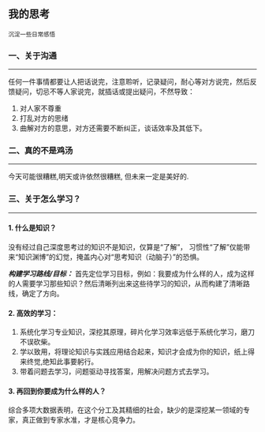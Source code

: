 ## 我的思考

	沉淀一些日常感悟

### 一、关于沟通
---
任何一件事情都要让人把话说完，注意聆听，记录疑问，耐心等对方说完，然后反馈疑问，切忌不等人家说完，就插话或提出疑问，不然导致：
1. 对人家不尊重
2. 打乱对方的思绪
3. 曲解对方的意思，对方还需要不断纠正，谈话效率及其低下。

### 二、真的不是鸡汤
---
今天可能很糟糕,明天或许依然很糟糕, 但未来一定是美好的.


### 三、关于怎么学习？
---

#### 1. 什么是知识？

没有经过自己深度思考过的知识不是知识，仅算是“了解”， 习惯性“了解”仅能带来“知识渊博”的幻觉，掩盖内心对“思考知识（动脑子）”的恐惧。

***构建学习路线/目标：***
首先定位学习目标，例如：我要成为什么样的人，成为这样的人需要学习那些知识？然后清晰列出来这些待学习的知识，从而构建了清晰路线，确定了方向。

#### 2. 高效的学习：

1. 系统化学习专业知识，深挖其原理，碎片化学习效率远低于系统化学习，磨刀不误砍柴。
2. 学以致用，将理论知识与实践应用结合起来，知识才会成为你的知识，纸上得来终觉,绝知此事要躬行。
3. 带着问题去学习，问题驱动寻找答案，用解决问题方式去学习。

#### 3. 再回到你要成为什么样的人？ 

综合多项大数据表明，在这个分工及其精细的社会，缺少的是深挖某一领域的专家，真正做到专家水准，才是核心竞争力。